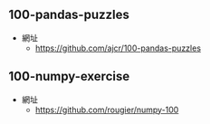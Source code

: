 ## 100-pandas-puzzles
- 網址
   - https://github.com/ajcr/100-pandas-puzzles


## 100-numpy-exercise
- 網址
   - https://github.com/rougier/numpy-100